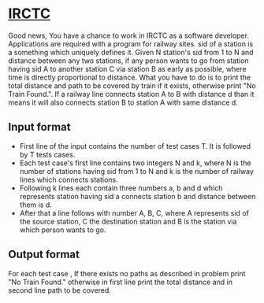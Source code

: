 # [IRCTC][link]

Good news, You have a chance to work in IRCTC as a software developer. Applications are required with a program for railway sites. sid of a station is a something which uniquely defines it. Given N station's sid from 1 to N and distance between any two stations, if any person wants to go from station having sid A to another station C via station B as early as possible, where time is directly proportional to distance. What you have to do is to print the total distance and path to be covered by train if it exists, otherwise print "No Train Found.". If a railway line connects station A to B with distance d than it means it will also connects station B to station A with same distance d.

## Input format

- First line of the input contains the number of test cases T. It is followed by T tests cases.
- Each test case's first line contains two integers N and k, where N is the number of stations having sid from 1 to N and k is the number of railway lines which connects stations.
- Following k lines each contain three numbers a, b and d which represents station having sid a connects station b and distance between them is d.
- After that a line follows with number A, B, C, where A represents sid of the source station, C the destination station and B is the station via which person wants to go.

## Output format

For each test case , If there exists no paths as described in problem print "No Train Found." otherwise in first line print the total distance and in second line path to be covered.

[link]: https://www.hackerearth.com/practice/algorithms/graphs/shortest-path-algorithms/practice-problems/algorithm/irctc/
